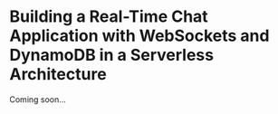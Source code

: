 # Building a Real-Time Chat Application with WebSockets and DynamoDB in a Serverless Architecture

Coming soon...
